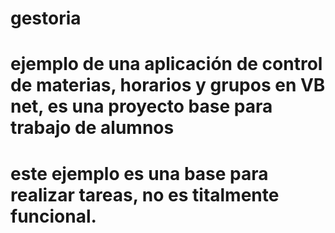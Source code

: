 # gestoria
# ejemplo de una aplicación de control de materias, horarios y grupos en VB net, es una proyecto base para trabajo de alumnos
# este ejemplo es una base para realizar tareas, no es titalmente funcional.
